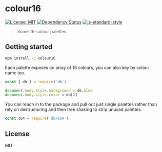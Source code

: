 
# colour16

[![License: MIT](https://img.shields.io/badge/License-MIT-yellow.svg)](https://opensource.org/licenses/MIT)
[![Dependency Status](https://david-dm.org/mattstyles/colour16.svg)](https://david-dm.org/mattstyles/colour16)
[![js-standard-style](https://img.shields.io/badge/code%20style-standard-brightgreen.svg)](http://standardjs.com/)

> Some 16-colour palettes

## Getting started

```sh
npm install -S colour16
```

Each palette exposes an array of 16 colours, you can also key by colour name too.

```js
const { db } = require('db')

document.body.style.background = db.blue
document.body.style.color = db[2]
```

You can reach in to the package and pull out just single palettes rather than rely on destructuring and then tree shaking to strip unused palettes.

```js
const c64 = require('db/c64')
```

## License

MIT
